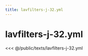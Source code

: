 ```yaml
---
title: lavfilters-j-32.yml
---
```


# lavfilters-j-32.yml

<script setup>
import DownloadButton from '@components/DownloadButton.vue'
</script>

<DownloadButton filePath="texts/lavfilters-j-32.yml" />

<<< @/public/texts/lavfilters-j-32.yml
